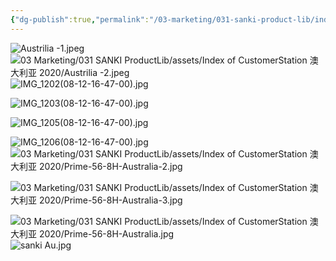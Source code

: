 ```yaml
---
{"dg-publish":true,"permalink":"/03-marketing/031-sanki-product-lib/index-of-customer-station-2020/","tags":["SKProductLib"]}
---
```


![Austrilia -1.jpeg](/img/user/03%20Marketing/031%20SANKI%20ProductLib/assets/Index%20of%20CustomerStation%20%E6%BE%B3%E5%A4%A7%E5%88%A9%E4%BA%9A%202020/Austrilia%20-1.jpeg)
![03 Marketing/031 SANKI ProductLib/assets/Index of CustomerStation 澳大利亚 2020/Austrilia -2.jpeg](/img/user/03%20Marketing/031%20SANKI%20ProductLib/assets/Index%20of%20CustomerStation%20%E6%BE%B3%E5%A4%A7%E5%88%A9%E4%BA%9A%202020/Austrilia%20-2.jpeg)![IMG_1202(08-12-16-47-00).jpg](/img/user/03%20Marketing/031%20SANKI%20ProductLib/assets/Index%20of%20CustomerStation%20%E6%BE%B3%E5%A4%A7%E5%88%A9%E4%BA%9A%202020/IMG_1202(08-12-16-47-00).jpg)

![IMG_1203(08-12-16-47-00).jpg](/img/user/03%20Marketing/031%20SANKI%20ProductLib/assets/Index%20of%20CustomerStation%20%E6%BE%B3%E5%A4%A7%E5%88%A9%E4%BA%9A%202020/IMG_1203(08-12-16-47-00).jpg)

![IMG_1205(08-12-16-47-00).jpg](/img/user/03%20Marketing/031%20SANKI%20ProductLib/assets/Index%20of%20CustomerStation%20%E6%BE%B3%E5%A4%A7%E5%88%A9%E4%BA%9A%202020/IMG_1205(08-12-16-47-00).jpg)

![IMG_1206(08-12-16-47-00).jpg](/img/user/03%20Marketing/031%20SANKI%20ProductLib/assets/Index%20of%20CustomerStation%20%E6%BE%B3%E5%A4%A7%E5%88%A9%E4%BA%9A%202020/IMG_1206(08-12-16-47-00).jpg)![03 Marketing/031 SANKI ProductLib/assets/Index of CustomerStation 澳大利亚 2020/Prime-56-8H-Australia-2.jpg](/img/user/03%20Marketing/031%20SANKI%20ProductLib/assets/Index%20of%20CustomerStation%20%E6%BE%B3%E5%A4%A7%E5%88%A9%E4%BA%9A%202020/Prime-56-8H-Australia-2.jpg)

![03 Marketing/031 SANKI ProductLib/assets/Index of CustomerStation 澳大利亚 2020/Prime-56-8H-Australia-3.jpg](/img/user/03%20Marketing/031%20SANKI%20ProductLib/assets/Index%20of%20CustomerStation%20%E6%BE%B3%E5%A4%A7%E5%88%A9%E4%BA%9A%202020/Prime-56-8H-Australia-3.jpg)

![03 Marketing/031 SANKI ProductLib/assets/Index of CustomerStation 澳大利亚 2020/Prime-56-8H-Australia.jpg](/img/user/03%20Marketing/031%20SANKI%20ProductLib/assets/Index%20of%20CustomerStation%20%E6%BE%B3%E5%A4%A7%E5%88%A9%E4%BA%9A%202020/Prime-56-8H-Australia.jpg)![sanki Au.jpg](/img/user/03%20Marketing/031%20SANKI%20ProductLib/assets/Index%20of%20CustomerStation%20%E6%BE%B3%E5%A4%A7%E5%88%A9%E4%BA%9A%202020/sanki%20Au.jpg)